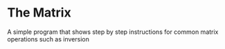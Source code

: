 # The Matrix
 A simple program that shows step by step instructions for common matrix operations such as inversion
